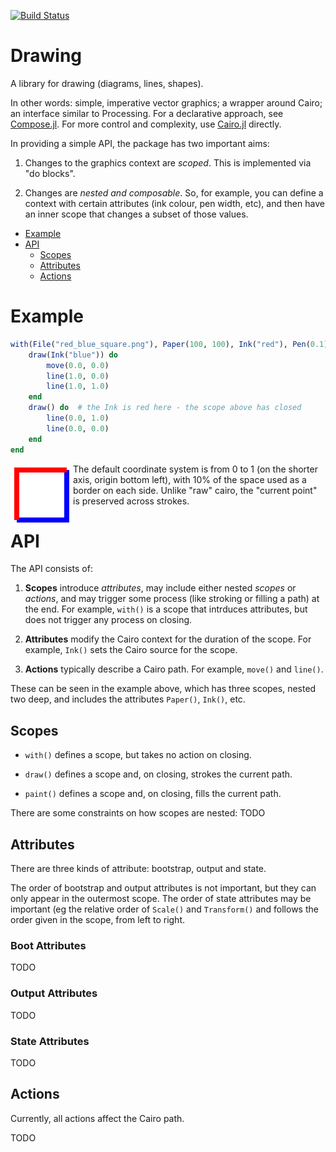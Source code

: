 [![Build Status](https://travis-ci.org/andrewcooke/Drawing.jl.svg?branch=master)](https://travis-ci.org/andrewcooke/Drawing.jl)

# Drawing

A library for drawing (diagrams, lines, shapes).

In other words: simple, imperative vector graphics; a wrapper around Cairo;
an interface similar to Processing.  For a declarative approach, see
[Compose.jl](https://github.com/dcjones/Compose.jl).  For more control and
complexity, use [Cairo.jl](https://github.com/JuliaLang/Cairo.jl) directly.

In providing a simple API, the package has two important aims:

1. Changes to the graphics context are *scoped*.  This is implemented via "do
   blocks".

2. Changes are *nested and composable*.  So, for example, you can define a
   context with certain attributes (ink colour, pen width, etc), and then have
   an inner scope that changes a subset of those values.

* [Example](#example)
* [API](#api)
  * [Scopes](#scopes)
  * [Attributes](#attributes)
  * [Actions](#actions)

# Example

```julia
with(File("red_blue_square.png"), Paper(100, 100), Ink("red"), Pen(0.1)) do
    draw(Ink("blue")) do
        move(0.0, 0.0)
        line(1.0, 0.0)
        line(1.0, 1.0)
    end
	draw() do  # the Ink is red here - the scope above has closed
		line(0.0, 1.0)
        line(0.0, 0.0)
	end
end
```

<img align="left" src="test/target/red_blue_square.png"/>

The default coordinate system is from 0 to 1 (on the shorter axis, origin
bottom left), with 10% of the space used as a border on each side.  Unlike
"raw" cairo, the "current point" is preserved across strokes.

# API

The API consists of:

1. **Scopes** introduce *attributes*, may include either nested *scopes* or
   *actions*, and may trigger some process (like stroking or filling a path)
   at the end.  For example, `with()` is a scope that intrduces attributes,
   but does not trigger any process on closing.

2. **Attributes** modify the Cairo context for the duration of the scope.  For
   example, `Ink()` sets the Cairo source for the scope.

3. **Actions** typically describe a Cairo path.  For example, `move()` and
   `line()`.

These can be seen in the example above, which has three scopes, nested two
deep, and includes the attributes `Paper()`, `Ink()`, etc.

## Scopes

* `with()` defines a scope, but takes no action on closing.

* `draw()` defines a scope and, on closing, strokes the current path.

* `paint()` defines a scope and, on closing, fills the current path.

There are some constraints on how scopes are nested: TODO

## Attributes

There are three kinds of attribute: bootstrap, output and state.

The order of bootstrap and output attributes is not important, but they can
only appear in the outermost scope.  The order of state attributes may be
important (eg the relative order of `Scale()` and `Transform()` and follows
the order given in the scope, from left to right.

### Boot Attributes

TODO

### Output Attributes

TODO

### State Attributes

TODO

## Actions

Currently, all actions affect the Cairo path.

TODO
